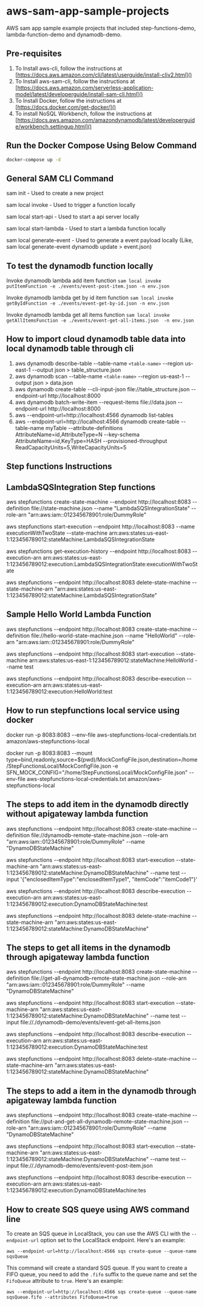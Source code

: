 # aws-sam-app-sample-projects
AWS sam app sample example projects that included step-functions-demo, lambda-function-demo and dynamodb-demo.

## Pre-requisites

1. To Install aws-cli, follow the instructions at [https://docs.aws.amazon.com/cli/latest/userguide/install-cliv2.html]()
2. To Install aws-sam-cli, follow the instructions at [https://docs.aws.amazon.com/serverless-application-model/latest/developerguide/install-sam-cli.html]()
3. To Install Docker, follow the instructions at [https://docs.docker.com/get-docker/]()
4. To install NoSQL Workbench, follow the instructions at [https://docs.aws.amazon.com/amazondynamodb/latest/developerguide/workbench.settingup.html]()

## Run the Docker Compose Using Below Command

```sh
docker-compose up -d
```

## General SAM CLI Command

sam init - Used to create a new project

sam local invoke - Used to trigger a function locally

sam local start-api - Used to start a api server locally

sam local start-lambda - Used to start a lambda function locally

sam local generate-event - Used to generate a event payload locally (Like, sam local generate-event dynamodb update > event.json)

## To test the dynamodb function locally

Invoke dynamodb lambda add item function
`sam local invoke putItemFunction -e ./events/event-post-item.json -n env.json`

Invoke dynamodb lambda get by id item function
`sam local invoke getByIdFunction -e ./events/event-get-by-id.json -n env.json`

Invoke dynamodb lambda get all items function
`sam local invoke getAllItemsFunction -e ./events/event-get-all-items.json  -n env.json`

## How to import cloud dynamodb table data into local dynamodb table through cli

1. aws dynamodb describe-table --table-name `<table-name>` --region us-east-1 --output json > table_structure.json
2. aws dynamodb scan --table-name `<table-name>` --region us-east-1 --output json > data.json
3. aws dynamodb create-table --cli-input-json file://table_structure.json --endpoint-url http://localhost:8000
4. aws dynamodb batch-write-item --request-items file://data.json --endpoint-url http://localhost:8000
5. aws --endpoint-url=http://localhost:4566 dynamodb list-tables
6. aws --endpoint-url=http://localhost:4566 dynamodb create-table --table-name myTable --attribute-definitions AttributeName=id,AttributeType=N --key-schema AttributeName=id,KeyType=HASH --provisioned-throughput ReadCapacityUnits=5,WriteCapacityUnits=5

## Step functions Instructions

## LambdaSQSIntegration Step functions

aws stepfunctions create-state-machine --endpoint http://localhost:8083 --definition file://state-machine.json --name "LambdaSQSIntegrationState" --role-arn "arn:aws:iam::012345678901:role/DummyRole"

aws stepfunctions start-execution --endpoint http://localhost:8083 --name executionWithTwoState --state-machine arn:aws:states:us-east-1:123456789012:stateMachine:LambdaSQSIntegrationState

aws stepfunctions get-execution-history --endpoint http://localhost:8083 --execution-arn arn:aws:states:us-east-1:123456789012:execution:LambdaSQSIntegrationState:executionWithTwoState

aws stepfunctions --endpoint http://localhost:8083 delete-state-machine --state-machine-arn "arn:aws:states:us-east-1:123456789012:stateMachine:LambdaSQSIntegrationState"

## Sample Hello World Lambda Function

aws stepfunctions --endpoint http://localhost:8083 create-state-machine --definition file://hello-world-state-machine.json --name "HelloWorld" --role-arn "arn:aws:iam::012345678901:role/DummyRole"

aws stepfunctions --endpoint http://localhost:8083 start-execution --state-machine arn:aws:states:us-east-1:123456789012:stateMachine:HelloWorld --name test

aws stepfunctions --endpoint http://localhost:8083 describe-execution --execution-arn arn:aws:states:us-east-1:123456789012:execution:HelloWorld:test

## How to run stepfunctions local service using docker

docker run -p 8083:8083 --env-file aws-stepfunctions-local-credentials.txt amazon/aws-stepfunctions-local

docker run -p 8083:8083 --mount type=bind,readonly,source=$(pwd)/MockConfigFile.json,destination=/home/StepFunctionsLocal/MockConfigFile.json -e SFN_MOCK_CONFIG="/home/StepFunctionsLocal/MockConfigFile.json" --env-file aws-stepfunctions-local-credentials.txt amazon/aws-stepfunctions-local

## The steps to add item in the dynamodb directly without apigateway lambda function

aws stepfunctions --endpoint http://localhost:8083 create-state-machine --definition file://dynamodb-remote-state-machine.json --role-arn "arn:aws:iam::012345678901:role/DummyRole" --name "DynamoDBStateMachine"

aws stepfunctions --endpoint http://localhost:8083 start-execution --state-machine-arn "arn:aws:states:us-east-1:123456789012:stateMachine:DynamoDBStateMachine" --name test --input '{"enclosedItemType":"enclosedItemType1", "itemCode":"itemCode1"}'

aws stepfunctions --endpoint http://localhost:8083 describe-execution --execution-arn arn:aws:states:us-east-1:123456789012:execution:DynamoDBStateMachine:test

aws stepfunctions --endpoint http://localhost:8083 delete-state-machine --state-machine-arn "arn:aws:states:us-east-1:123456789012:stateMachine:DynamoDBStateMachine"

## The steps to get all items in the dynamodb through apigateway lambda function

aws stepfunctions --endpoint http://localhost:8083 create-state-machine --definition file://get-all-dynamodb-remote-state-machine.json --role-arn "arn:aws:iam::012345678901:role/DummyRole" --name "DynamoDBStateMachine"

aws stepfunctions --endpoint http://localhost:8083 start-execution --state-machine-arn "arn:aws:states:us-east-1:123456789012:stateMachine:DynamoDBStateMachine" --name test --input file://./dynamodb-demo/events/event-get-all-items.json

aws stepfunctions --endpoint http://localhost:8083 describe-execution --execution-arn arn:aws:states:us-east-1:123456789012:execution:DynamoDBStateMachine:test

aws stepfunctions --endpoint http://localhost:8083 delete-state-machine --state-machine-arn "arn:aws:states:us-east-1:123456789012:stateMachine:DynamoDBStateMachine"

## The steps to add a item in the dynamodb through apigateway lambda function

aws stepfunctions --endpoint http://localhost:8083 create-state-machine --definition file://put-and-get-all-dynamodb-remote-state-machine.json --role-arn "arn:aws:iam::012345678901:role/DummyRole" --name "DynamoDBStateMachine"

aws stepfunctions --endpoint http://localhost:8083 start-execution --state-machine-arn "arn:aws:states:us-east-1:123456789012:stateMachine:DynamoDBStateMachine" --name test --input file://./dynamodb-demo/events/event-post-item.json

aws stepfunctions --endpoint http://localhost:8083 describe-execution --execution-arn arn:aws:states:us-east-1:123456789012:execution:DynamoDBStateMachine:tes

## How to create SQS queye using AWS command line

To create an SQS queue in LocalStack, you can use the AWS CLI with the `--endpoint-url` option set to the LocalStack endpoint. Here's an example:

`aws --endpoint-url=http://localhost:4566 sqs create-queue --queue-name sqsQueue`

This command will create a standard SQS queue. If you want to create a FIFO queue, you need to add the `.fifo` suffix to the queue name and set the `FifoQueue` attribute to `true`. Here's an example:

`aws --endpoint-url=http://localhost:4566 sqs create-queue --queue-name sqsQueue.fifo --attributes FifoQueue=true`
